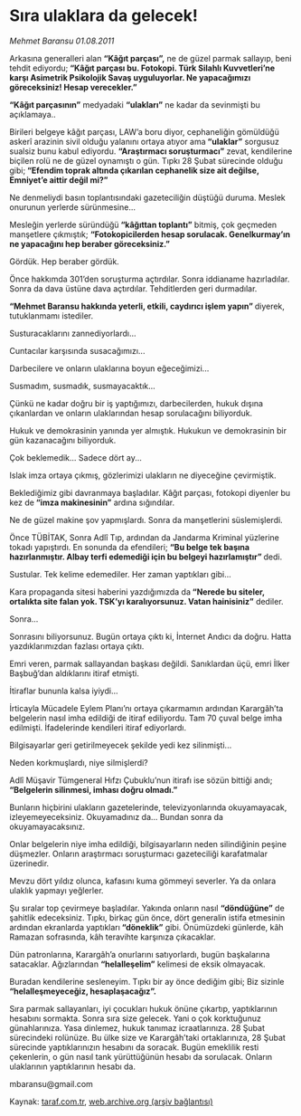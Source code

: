 # Sıra ulaklara da gelecek!

*Mehmet Baransu 01.08.2011*

<div class="yazi"><p>Arkasına generalleri alan <strong>“Kâğıt parçası”,</strong> ne de güzel parmak sallayıp, beni tehdit ediyordu;<strong> “Kâğıt parçası bu. Fotokopi. Türk Silahlı Kuvvetleri’ne karşı Asimetrik Psikolojik Savaş uyguluyorlar. Ne yapacağımızı göreceksiniz! Hesap verecekler.”</strong></p>
<p><strong>“Kâğıt parçasının”</strong> medyadaki <strong>“ulakları”</strong> ne kadar da sevinmişti bu açıklamaya..</p>
<p>Birileri belgeye kâğıt parçası, LAW’a boru diyor, cephaneliğin gömüldüğü askerî arazinin sivil olduğu yalanını ortaya atıyor ama<strong> “ulaklar”</strong> sorgusuz sualsiz bunu kabul ediyordu. <strong>“Araştırmacı soruşturmacı”</strong> zevat, kendilerine biçilen rolü ne de güzel oynamıştı o gün. Tıpkı 28 Şubat sürecinde olduğu gibi;<strong> “Efendim toprak altında çıkarılan cephanelik size ait değilse, Emniyet’e aittir değil mi?”</strong></p>
<p>Ne denmeliydi basın toplantısındaki gazeteciliğin düştüğü duruma. Meslek onurunun yerlerde sürünmesine...</p>
<p>Mesleğin yerlerde süründüğü<strong> “kâğıttan toplantı”</strong> bitmiş, çok geçmeden manşetlere çıkmıştık; <strong>“Fotokopicilerden hesap sorulacak. Genelkurmay’ın ne yapacağını hep beraber göreceksiniz.”</strong></p>
<p>Gördük. Hep beraber gördük.</p>
<p>Önce hakkımda 301’den soruşturma açtırdılar. Sonra iddianame hazırladılar. Sonra da dava üstüne dava açtırdılar. Tehditlerden geri durmadılar.</p>
<p><strong>“Mehmet Baransu hakkında yeterli, etkili, caydırıcı işlem yapın” </strong>diyerek, tutuklanmamı istediler.</p>
<p>Susturacaklarını zannediyorlardı...</p>
<p>Cuntacılar karşısında susacağımızı...</p>
<p>Darbecilere ve onların ulaklarına boyun eğeceğimizi...</p>
<p>Susmadım, susmadık, susmayacaktık...</p>
<p>Çünkü ne kadar doğru bir iş yaptığımızı, darbecilerden, hukuk dışına çıkanlardan ve onların ulaklarından hesap sorulacağını biliyorduk.</p>
<p>Hukuk ve demokrasinin yanında yer almıştık. Hukukun ve demokrasinin bir gün kazanacağını biliyorduk.</p>
<p>Çok beklemedik... Sadece dört ay...</p>
<p>Islak imza ortaya çıkmış, gözlerimizi ulakların ne diyeceğine çevirmiştik.</p>
<p>Beklediğimiz gibi davranmaya başladılar. Kâğıt parçası, fotokopi diyenler bu kez de<strong> “imza makinesinin”</strong> ardına sığındılar.</p>
<p>Ne de güzel makine şov yapmışlardı. Sonra da manşetlerini süslemişlerdi.</p>
<p>Önce TÜBİTAK, Sonra Adlî Tıp, ardından da Jandarma Kriminal yüzlerine tokadı yapıştırdı. En sonunda da efendileri; <strong>“Bu belge tek başına hazırlanmıştır. Albay terfi edemediği için bu belgeyi hazırlamıştır” </strong>dedi.</p>
<p>Sustular. Tek kelime edemediler. Her zaman yaptıkları gibi...</p>
<p>Kara propaganda sitesi haberini yazdığımızda da<strong> “Nerede bu siteler, ortalıkta site falan yok. TSK’yı karalıyorsunuz. Vatan hainisiniz”</strong> dediler.</p>
<p>Sonra...</p>
<p>Sonrasını biliyorsunuz. Bugün ortaya çıktı ki, İnternet Andıcı da doğru. Hatta yazdıklarımızdan fazlası ortaya çıktı.</p>
<p>Emri veren, parmak sallayandan başkası değildi. Sanıklardan üçü, emri İlker Başbuğ’dan aldıklarını itiraf etmişti.</p>
<p>İtiraflar bununla kalsa iyiydi...</p>
<p>İrticayla Mücadele Eylem Planı’nı ortaya çıkarmamın ardından Karargâh’ta belgelerin nasıl imha edildiği de itiraf ediliyordu. Tam 70 çuval belge imha edilmişti. İfadelerinde kendileri itiraf ediyorlardı.</p>
<p>Bilgisayarlar geri getirilmeyecek şekilde yedi kez silinmişti...</p>
<p>Neden korkmuşlardı, niye silmişlerdi?</p>
<p>Adlî Müşavir Tümgeneral Hıfzı Çubuklu’nun itirafı ise sözün bittiği andı; <strong>“Belgelerin silinmesi, imhası doğru olmadı.”</strong></p>
<p>Bunların hiçbirini ulakların gazetelerinde, televizyonlarında okuyamayacak, izleyemeyeceksiniz. Okuyamadınız da... Bundan sonra da okuyamayacaksınız.</p>
<p>Onlar belgelerin niye imha edildiği, bilgisayarların neden silindiğinin peşine düşmezler. Onların araştırmacı soruşturmacı gazeteciliği karafatmalar üzerinedir.</p>
<p>Mevzu dört yıldız olunca, kafasını kuma gömmeyi severler. Ya da onlara ulaklık yapmayı yeğlerler.</p>
<p>Şu sıralar top çevirmeye başladılar. Yakında onların nasıl <strong>“döndüğüne”</strong> de şahitlik edeceksiniz. Tıpkı, birkaç gün önce, dört generalin istifa etmesinin ardından ekranlarda yaptıkları<strong> “döneklik”</strong> gibi. Önümüzdeki günlerde, kâh Ramazan sofrasında, kâh teravihte karşınıza çıkacaklar.</p>
<p>Dün patronlarına, Karargâh’a onurlarını satıyorlardı, bugün başkalarına satacaklar. Ağızlarından <strong>“helalleşelim”</strong> kelimesi de eksik olmayacak.</p>
<p>Buradan kendilerine sesleneyim. Tıpkı bir ay önce dediğim gibi; Biz sizinle<strong> “helalleşmeyeceğiz, hesaplaşacağız”.</strong></p>
<p>Sıra parmak sallayanları, iyi çocukları hukuk önüne çıkartıp, yaptıklarının hesabını sormakta. Sonra sıra size gelecek. Yani o çok korktuğunuz günahlarınıza. Yasa dinlemez, hukuk tanımaz icraatlarınıza. 28 Şubat sürecindeki rolünüze. Bu ülke size ve Karargâh’taki ortaklarınıza, 28 Şubat sürecinde yaptıklarınızın hesabını da soracak. Bugün emeklilik resti çekenlerin, o gün nasıl tank yürüttüğünün hesabı da sorulacak. Onların ulaklarının yaptıklarının hesabı da.</p>
<p>mbaransu@gmail.com</p>
</div>

Kaynak: [taraf.com.tr](http://www.taraf.com.tr/mehmet-baransu/makale-sira-ulaklara-da-gelecek.htm), [web.archive.org (arşiv bağlantısı)](http://web.archive.org/web/20131107015431/http://www.taraf.com.tr/mehmet-baransu/makale-sira-ulaklara-da-gelecek.htm)
